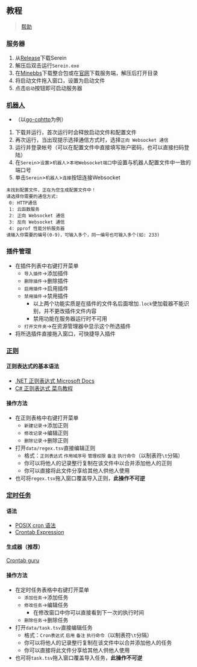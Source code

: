 ## 教程

> [帮助](Help.md)
### 服务器
1. 从[Release](https://github.com/Zaitonn/Serein/releases/latest)下载Serein
2. 解压后双击运行`Serein.exe`
3. 在[Minebbs](https://www.minebbs.com/)下载整合包或在[官网](https://www.minecraft.net/zh-hans/download/server/bedrock)下载服务端，解压后打开目录
4. 将启动文件拖入窗口，设置为启动文件
5. 点击`启动`按钮即可启动服务器


### [机器人](Bot.md)

- （以[go-cqhttp](https://github.com/Mrs4s/go-cqhttp)为例）
1. 下载并运行，首次运行时会释放启动文件和配置文件
2. 再次运行，当出现提示选择通信方式时，选择``正向 Websocket 通信``
4. 运行并登录帐号（可以在配置文件中直接填写账户密码，也可以直接扫码登陆）
5. 在``Serein``>``设置``>``机器人``>``本地Websocket端口``中设置与机器人配置文件中一致的端口号  
6. 单击``Serein``>``机器人``>``连接``按钮连接Websocket

```
未找到配置文件，正在为您生成配置文件中！  
请选择你需要的通信方式:  
 0: HTTP通信  
 1: 云函数服务  
 2: 正向 Websocket 通信
 3: 反向 Websocket 通信  
 4: pprof 性能分析服务器  
请输入你需要的编号(0-9)，可输入多个，同一编号也可输入多个(如: 233)
```

### 插件管理
-  在插件列表中右键打开菜单
   - `导入插件`→添加插件
   - `删除插件`→删除插件
   - `启用插件`→启用插件
   - `禁用插件`→禁用插件
     - 以上两个功能实质是在插件的文件名后面增加`.lock`使加载器不能识别，并不更改插件文件内容
     - 禁用功能在服务器运行时不可用
   - `打开文件夹`→在资源管理器中显示这个所选插件
- 将所选插件直接拖入窗口，可快捷导入插件


### [正则](Regex.md)

#### 正则表达式的基本语法  
   - [.NET 正则表达式  Microsoft Docs](https://docs.microsoft.com/zh-cn/dotnet/standard/base-types/regular-expressions)  
   - [C# 正则表达式  菜鸟教程](https://www.runoob.com/csharp/csharp-regular-expressions.html)

#### 操作方法
- 在正则表格中右键打开菜单
    - `新建记录`→添加正则
    - `修改记录`→编辑正则
    - `删除记录`→删除正则
- 打开`data/regex.tsv`直接编辑正则
    - 格式：`正则表达式` `作用域序号` `管理权限` `备注` `执行命令`（以制表符`\t`分隔）
    - 你可以将他人的记录整行复制在该文件中以合并添加他人的正则
    - 你可以直接将此文件分享给其他人供他人使用
- 也可将`regex.tsv`拖入窗口覆盖导入正则，**此操作不可逆**

### [定时任务](Schedule.md)
#### 语法
- [POSIX cron 语法](https://pubs.opengroup.org/onlinepubs/9699919799/utilities/crontab.html#tag_20_25_07)
- [Crontab Expression](https://github.com/atifaziz/NCrontab/wiki/Crontab-Expression) 


#### 生成器（推荐）
[Crontab guru](https://crontab.guru/)

#### 操作方法
- 在定时任务表格中右键打开菜单
    - `添加任务`→添加任务
    - `修改任务`→编辑任务
      - 在修改窗口中你可以直接看到下一次的执行时间
    - `删除任务`→删除任务
- 打开`data/task.tsv`直接编辑任务
    - 格式：`Cron表达式` `启用` `备注` `执行命令`（以制表符`\t`分隔）
    - 你可以将他人的记录整行复制在该文件中以合并添加他人的任务
    - 你可以直接将此文件分享给其他人供他人使用
- 也可将`task.tsv`拖入窗口覆盖导入任务，**此操作不可逆**